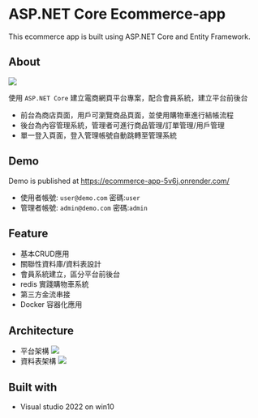 # ASP.NET Core Ecommerce-app
This ecommerce app is built using ASP.NET Core and Entity Framework.

## About
![](https://imgur.com/M1xInou.jpg)

使用 `ASP.NET Core` 建立電商網頁平台專案，配合會員系統，建立平台前後台
- 前台為商店頁面，用戶可瀏覽商品頁面，並使用購物車進行結帳流程
- 後台為內容管理系統，管理者可進行商品管理/訂單管理/用戶管理
- 單一登入頁面，登入管理帳號自動跳轉至管理系統

## Demo
Demo is published at <https://ecommerce-app-5v6j.onrender.com/>
- 使用者帳號: `user@demo.com`  密碼:`user`
- 管理者帳號: `admin@demo.com` 密碼:`admin`

## Feature
- 基本CRUD應用
- 關聯性資料庫/資料表設計
- 會員系統建立，區分平台前後台
- redis 實踐購物車系統
- 第三方金流串接
- Docker 容器化應用

## Architecture 
- 平台架構
![](https://imgur.com/MiMLKOL.jpg)
- 資料表架構
![](https://imgur.com/jp02OgA.jpg)

## Built with
- Visual studio 2022 on win10
